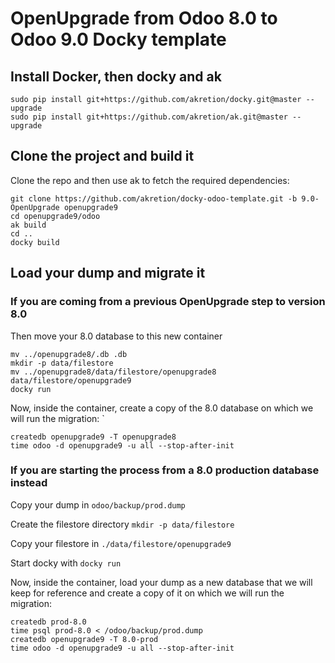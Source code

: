 # OpenUpgrade from Odoo 8.0 to Odoo 9.0 Docky template

## Install Docker, then docky and ak
```
sudo pip install git+https://github.com/akretion/docky.git@master --upgrade
sudo pip install git+https://github.com/akretion/ak.git@master --upgrade
```

## Clone the project and build it

Clone the repo and then use ak to fetch the required dependencies:
```
git clone https://github.com/akretion/docky-odoo-template.git -b 9.0-OpenUpgrade openupgrade9
cd openupgrade9/odoo
ak build
cd ..
docky build
```

## Load your dump and migrate it

### If you are coming from a previous OpenUpgrade step to version 8.0

Then move your 8.0 database to this new container

```
mv ../openupgrade8/.db .db
mkdir -p data/filestore
mv ../openupgrade8/data/filestore/openupgrade8 data/filestore/openupgrade9
docky run
```

Now, inside the container, create a copy of the 8.0 database on which we will run the migration:
`
```
createdb openupgrade9 -T openupgrade8
time odoo -d openupgrade9 -u all --stop-after-init
```

### If you are starting the process from a 8.0 production database instead

Copy your dump in ```odoo/backup/prod.dump```

Create the filestore directory ```mkdir -p data/filestore```

Copy your filestore in ```./data/filestore/openupgrade9```

Start docky with ```docky run```

Now, inside the container, load your dump as a new database that we will keep for reference
and create a copy of it on which we will run the migration:
```
createdb prod-8.0
time psql prod-8.0 < /odoo/backup/prod.dump
createdb openupgrade9 -T 8.0-prod
time odoo -d openupgrade9 -u all --stop-after-init
```
